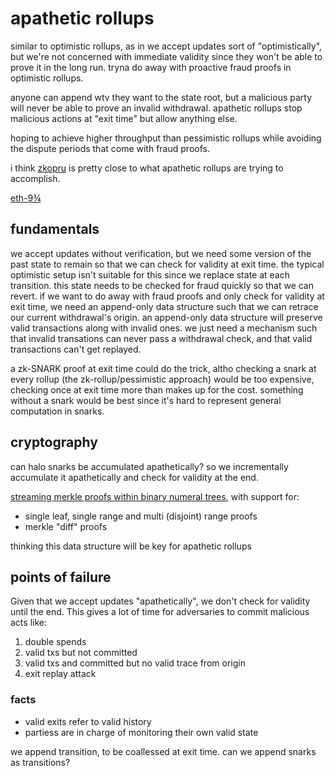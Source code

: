 # apathetic rollups

similar to optimistic rollups, as in we accept updates sort of "optimistically", but we're not concerned with immediate validity since they won't be able to prove it in the long run. tryna do away with proactive fraud proofs in optimistic rollups.

anyone can append wtv they want to the state root, but a malicious party will never be able to prove an invalid withdrawal. apathetic rollups stop malicious actions at "exit time" but allow anything else.

hoping to achieve higher throughput than pessimistic rollups while avoiding the dispute periods that come with fraud proofs.

i think [zkopru](https://docs.zkopru.network/) is pretty close to what apathetic rollups are trying to accomplish.

[eth-9¾](https://ethresear.ch/t/ethereum-9-send-erc20-privately-using-mimblewimble-and-zk-snarks/6217)

## fundamentals
we accept updates without verification, but we need some version of the past state to remain so that we can check for validity at exit time. the typical optimistic setup isn't suitable for this since we replace state at each transition. this state needs to be checked for fraud quickly so that we can revert. if we want to do away with fraud proofs and only check for validity at exit time, we need an append-only data structure such that we can retrace our current withdrawal's origin. an append-only data structure will preserve valid transactions along with invalid ones. we just need a mechanism such that invalid transations can never pass a withdrawal check, and that valid transactions can't get replayed.

a zk-SNARK proof at exit time could do the trick, altho checking a snark at every rollup (the zk-rollup/pessimistic approach) would be too expensive, checking once at exit time more than makes up for the cost. something without a snark would be best since it's hard to represent general computation in snarks.

## cryptography
can halo snarks be accumulated apathetically? so we incrementally accumulate it apathetically and check for validity at the end.

[streaming merkle proofs within binary numeral trees](https://eprint.iacr.org/2021/038.pdf), with support for:
- single leaf, single range and multi (disjoint) range proofs
- merkle "diff" proofs

thinking this data structure will be key for apathetic rollups

## points of failure
Given that we accept updates "apathetically", we don't check for validity until the end. This gives a lot of time for adversaries to commit malicious acts like:
1. double spends
2. valid txs but not committed
3. valid txs and committed but no valid trace from origin
4. exit replay attack

### facts
- valid exits refer to valid history
- partiess are in charge of monitoring their own valid state

we append transition, to be coallessed at exit time. can we append snarks as transitions?
